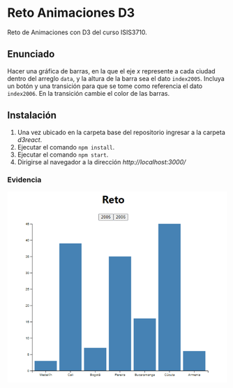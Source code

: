 # Reto Animaciones D3
Reto de Animaciones con D3 del curso ISIS3710.

## Enunciado
Hacer una gráfica de barras, en la que el eje *x* represente a cada ciudad dentro del arreglo `data`, y la altura de la barra sea el dato `index2005`. Incluya un botón y una transición para que se tome como referencia el dato `index2006`. En la transición cambie el color de las barras.

## Instalación
1. Una vez ubicado en la carpeta base del repositorio ingresar a la carpeta *d3react*.
2. Ejecutar el comando `npm install`.
3. Ejecutar el comando `npm start`. 
4. Dirigirse al navegador a la dirección *http://localhost:3000/*

### Evidencia
![Evidencia](https://github.com/DavidMS73/EjercicioWebD3React/blob/main/assets/evidence.gif)
